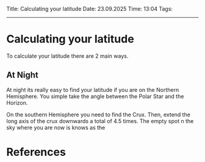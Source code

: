 Title: Calculating your latitude
Date: 23.09.2025
Time: 13:04
Tags: 

---
# Calculating your latitude

To calculate your latitude there are 2 main ways.

## At Night

At night its really easy to find your latitude if you are on the Northern Hemisphere. 
You simple take the angle between the Polar Star and the Horizon. 

On the southern Hemisphere you need to find the Crux. Then, extend the long axis of the crux downwards a total of 4.5 times.
The empty spot n the sky where you are now is knows as the 

# References